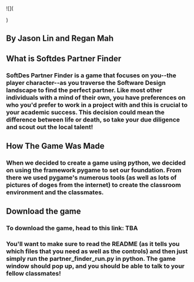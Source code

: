 ![](<blockquote class="imgur-embed-pub" lang="en" data-id="a/t7owk3d" data-context="false" ><a href="//imgur.com/a/t7owk3d"></a></blockquote><script async src="//s.imgur.com/min/embed.js" charset="utf-8"></script>)

##          By Jason Lin and Regan Mah

## What is Softdes Partner Finder

### SoftDes Partner Finder is a game that focuses on you--the player character--as you traverse the Software Design landscape to find the perfect partner. Like most other individuals with a mind of their own, you have preferences on who you'd prefer to work in a project with and this is crucial to your academic success. This decision could mean the difference between life or death, so take your due diligence and scout out the local talent!

## How The Game Was Made

### When we decided to create a game using python, we decided on using the framework pygame to set our foundation. From there we used pygame's numerous tools (as well as lots of pictures of doges from the internet) to create the classroom environment and the classmates.

## Download the game

### To download the game, head to this link: TBA
### You'll want to make sure to read the README (as it tells you which files that you need as well as the controls) and then just simply run the partner_finder_run.py in python. The game window should pop up, and you should be able to talk to your fellow classmates!
